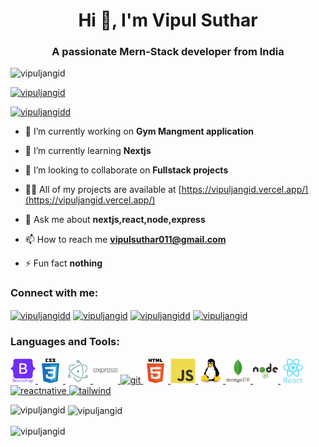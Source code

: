 <h1 align="center">Hi 👋, I'm Vipul Suthar</h1>
<h3 align="center">A passionate Mern-Stack developer from India</h3>

<p align="left"> <img src="https://komarev.com/ghpvc/?username=vipuljangid&label=Profile%20views&color=0e75b6&style=flat" alt="vipuljangid" /> </p>

<p align="left"> <a href="https://github.com/ryo-ma/github-profile-trophy"><img src="https://github-profile-trophy.vercel.app/?username=vipuljangid" alt="vipuljangid" /></a> </p>

<p align="left"> <a href="https://twitter.com/vipuljangidd" target="blank"><img src="https://img.shields.io/twitter/follow/vipuljangidd?logo=twitter&style=for-the-badge" alt="vipuljangidd" /></a> </p>

- 🔭 I’m currently working on **Gym Mangment application**

- 🌱 I’m currently learning **Nextjs**

- 👯 I’m looking to collaborate on **Fullstack projects**

- 👨‍💻 All of my projects are available at [https://vipuljangid.vercel.app/](https://vipuljangid.vercel.app/)

- 💬 Ask me about **nextjs,react,node,express**

- 📫 How to reach me **vipulsuthar011@gmail.com**

- ⚡ Fun fact **nothing**

<h3 align="left">Connect with me:</h3>
<p align="left">
<a href="https://twitter.com/vipuljangidd" target="blank"><img align="center" src="https://raw.githubusercontent.com/rahuldkjain/github-profile-readme-generator/master/src/images/icons/Social/twitter.svg" alt="vipuljangidd" height="30" width="40" /></a>
<a href="https://linkedin.com/in/vipuljangid" target="blank"><img align="center" src="https://raw.githubusercontent.com/rahuldkjain/github-profile-readme-generator/master/src/images/icons/Social/linked-in-alt.svg" alt="vipuljangid" height="30" width="40" /></a>
<a href="https://instagram.com/vipuljangidd" target="blank"><img align="center" src="https://raw.githubusercontent.com/rahuldkjain/github-profile-readme-generator/master/src/images/icons/Social/instagram.svg" alt="vipuljangidd" height="30" width="40" /></a>
<a href="https://www.leetcode.com/vipuljangid" target="blank"><img align="center" src="https://raw.githubusercontent.com/rahuldkjain/github-profile-readme-generator/master/src/images/icons/Social/leet-code.svg" alt="vipuljangid" height="30" width="40" /></a>
</p>

<h3 align="left">Languages and Tools:</h3>
<p align="left"> <a href="https://getbootstrap.com" target="_blank" rel="noreferrer"> <img src="https://raw.githubusercontent.com/devicons/devicon/master/icons/bootstrap/bootstrap-plain-wordmark.svg" alt="bootstrap" width="40" height="40"/> </a> <a href="https://www.w3schools.com/css/" target="_blank" rel="noreferrer"> <img src="https://raw.githubusercontent.com/devicons/devicon/master/icons/css3/css3-original-wordmark.svg" alt="css3" width="40" height="40"/> </a> <a href="https://www.electronjs.org" target="_blank" rel="noreferrer"> <img src="https://raw.githubusercontent.com/devicons/devicon/master/icons/electron/electron-original.svg" alt="electron" width="40" height="40"/> </a> <a href="https://expressjs.com" target="_blank" rel="noreferrer"> <img src="https://raw.githubusercontent.com/devicons/devicon/master/icons/express/express-original-wordmark.svg" alt="express" width="40" height="40"/> </a> <a href="https://git-scm.com/" target="_blank" rel="noreferrer"> <img src="https://www.vectorlogo.zone/logos/git-scm/git-scm-icon.svg" alt="git" width="40" height="40"/> </a> <a href="https://www.w3.org/html/" target="_blank" rel="noreferrer"> <img src="https://raw.githubusercontent.com/devicons/devicon/master/icons/html5/html5-original-wordmark.svg" alt="html5" width="40" height="40"/> </a> <a href="https://developer.mozilla.org/en-US/docs/Web/JavaScript" target="_blank" rel="noreferrer"> <img src="https://raw.githubusercontent.com/devicons/devicon/master/icons/javascript/javascript-original.svg" alt="javascript" width="40" height="40"/> </a> <a href="https://www.linux.org/" target="_blank" rel="noreferrer"> <img src="https://raw.githubusercontent.com/devicons/devicon/master/icons/linux/linux-original.svg" alt="linux" width="40" height="40"/> </a> <a href="https://www.mongodb.com/" target="_blank" rel="noreferrer"> <img src="https://raw.githubusercontent.com/devicons/devicon/master/icons/mongodb/mongodb-original-wordmark.svg" alt="mongodb" width="40" height="40"/> </a> <a href="https://nodejs.org" target="_blank" rel="noreferrer"> <img src="https://raw.githubusercontent.com/devicons/devicon/master/icons/nodejs/nodejs-original-wordmark.svg" alt="nodejs" width="40" height="40"/> </a> <a href="https://reactjs.org/" target="_blank" rel="noreferrer"> <img src="https://raw.githubusercontent.com/devicons/devicon/master/icons/react/react-original-wordmark.svg" alt="react" width="40" height="40"/> </a> <a href="https://reactnative.dev/" target="_blank" rel="noreferrer"> <img src="https://reactnative.dev/img/header_logo.svg" alt="reactnative" width="40" height="40"/> </a> <a href="https://tailwindcss.com/" target="_blank" rel="noreferrer"> <img src="https://www.vectorlogo.zone/logos/tailwindcss/tailwindcss-icon.svg" alt="tailwind" width="40" height="40"/> </a> </p>

<p><img align="left" src="https://github-readme-stats.vercel.app/api/top-langs?username=vipuljangid&show_icons=true&locale=en&layout=compact" alt="vipuljangid" /></p>

<p>&nbsp;<img align="center" src="https://github-readme-stats.vercel.app/api?username=vipuljangid&show_icons=true&locale=en" alt="vipuljangid" /></p>

<p><img align="center" src="https://github-readme-streak-stats.herokuapp.com/?user=vipuljangid&" alt="vipuljangid" /></p>

